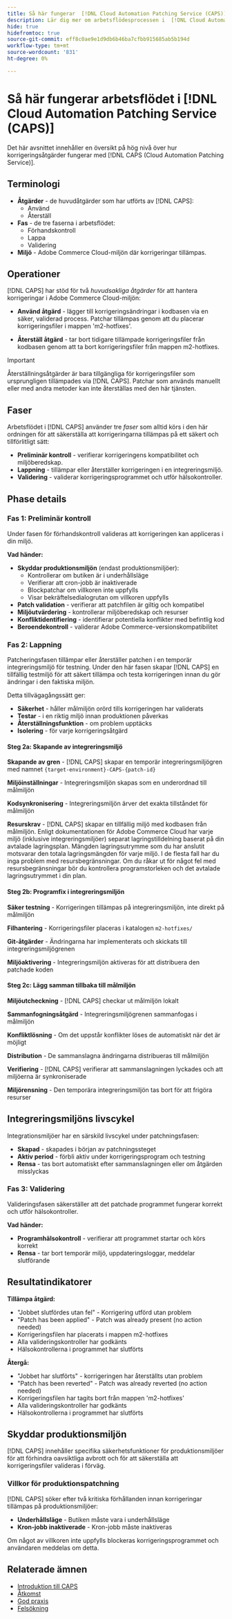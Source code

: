 ```yaml
---
title: Så här fungerar  [!DNL Cloud Automation Patching Service (CAPS)] arbetsflödet
description: Lär dig mer om arbetsflödesprocessen i  [!DNL Cloud Automation Patching Service (CAPS)] , inklusive terminologi, arbetsflödesfaser och åtgärder för automatiserad korrigeringshantering.
hide: true
hidefromtoc: true
source-git-commit: eff8c0ae9e1d9db6b46ba7cfbb915685ab5b194d
workflow-type: tm+mt
source-wordcount: '831'
ht-degree: 0%

---
```


# Så här fungerar arbetsflödet i [!DNL Cloud Automation Patching Service (CAPS)]

Det här avsnittet innehåller en översikt på hög nivå över hur korrigeringsåtgärder fungerar med [!DNL CAPS (Cloud Automation Patching Service)].

## Terminologi

* **Åtgärder** - de huvudåtgärder som har utförts av [!DNL CAPS]:
   * Använd
   * Återställ
* **Fas** - de tre faserna i arbetsflödet:
   * Förhandskontroll
   * Lappa
   * Validering
* **Miljö** - Adobe Commerce Cloud-miljön där korrigeringar tillämpas.

## Operationer

[!DNL CAPS] har stöd för två *huvudsakliga åtgärder* för att hantera korrigeringar i Adobe Commerce Cloud-miljön:

* **Använd åtgärd** - lägger till korrigeringsändringar i kodbasen via en säker, validerad process. Patchar tillämpas genom att du placerar korrigeringsfiler i mappen &#39;m2-hotfixes&#39;.

* **Återställ åtgärd** - tar bort tidigare tillämpade korrigeringsfiler från kodbasen genom att ta bort korrigeringsfiler från mappen m2-hotfixes.

>[!IMPORTANT]
>
>Återställningsåtgärder är bara tillgängliga för korrigeringsfiler som ursprungligen tillämpades via [!DNL CAPS]. Patchar som används manuellt eller med andra metoder kan inte återställas med den här tjänsten.

## Faser

Arbetsflödet i [!DNL CAPS] använder tre *faser* som alltid körs i den här ordningen för att säkerställa att korrigeringarna tillämpas på ett säkert och tillförlitligt sätt:

* **Preliminär kontroll** - verifierar korrigeringens kompatibilitet och miljöberedskap.
* **Lappning** - tillämpar eller återställer korrigeringen i en integreringsmiljö.
* **Validering** - validerar korrigeringsprogrammet och utför hälsokontroller.

## Phase details

### Fas 1: Preliminär kontroll

Under fasen för förhandskontroll valideras att korrigeringen kan appliceras i din miljö.

**Vad händer:**

* **Skyddar produktionsmiljön** (endast produktionsmiljöer):
   * Kontrollerar om butiken är i underhållsläge
   * Verifierar att cron-jobb är inaktiverade
   * Blockpatchar om villkoren inte uppfylls
   * Visar bekräftelsedialogrutan om villkoren uppfylls
* **Patch validation** - verifierar att patchfilen är giltig och kompatibel
* **Miljöutvärdering** - kontrollerar miljöberedskap och resurser
* **Konfliktidentifiering** - identifierar potentiella konflikter med befintlig kod
* **Beroendekontroll** - validerar Adobe Commerce-versionskompatibilitet

### Fas 2: Lappning

Patcheringsfasen tillämpar eller återställer patchen i en temporär integreringsmiljö för testning. Under den här fasen skapar [!DNL CAPS] en tillfällig testmiljö för att säkert tillämpa och testa korrigeringen innan du gör ändringar i den faktiska miljön.

Detta tillvägagångssätt ger:

* **Säkerhet** - håller målmiljön orörd tills korrigeringen har validerats
* **Testar** - i en riktig miljö innan produktionen påverkas
* **Återställningsfunktion** - om problem upptäcks
* **Isolering** - för varje korrigeringsåtgärd

#### Steg 2a: Skapande av integreringsmiljö

**Skapande av gren** - [!DNL CAPS] skapar en temporär integreringsmiljögren med namnet `{target-environment}-CAPS-{patch-id}`

**Miljöinställningar** - Integreringsmiljön skapas som en underordnad till målmiljön

**Kodsynkronisering** - Integreringsmiljön ärver det exakta tillståndet för målmiljön

**Resurskrav** - [!DNL CAPS] skapar en tillfällig miljö med kodbasen från målmiljön. Enligt dokumentationen för Adobe Commerce Cloud har varje miljö (inklusive integreringsmiljöer) separat lagringstilldelning baserat på din avtalade lagringsplan. Mängden lagringsutrymme som du har anslutit motsvarar den totala lagringsmängden för varje miljö. I de flesta fall har du inga problem med resursbegränsningar. Om du råkar ut för något fel med resursbegränsningar bör du kontrollera programstorleken och det avtalade lagringsutrymmet i din plan.

#### Steg 2b: Programfix i integreringsmiljön

**Säker testning** - Korrigeringen tillämpas på integreringsmiljön, inte direkt på målmiljön

**Filhantering** - Korrigeringsfiler placeras i katalogen `m2-hotfixes/`

**Git-åtgärder** - Ändringarna har implementerats och skickats till integreringsmiljögrenen

**Miljöaktivering** - Integreringsmiljön aktiveras för att distribuera den patchade koden

#### Steg 2c: Lägg samman tillbaka till målmiljön

**Miljöutcheckning** - [!DNL CAPS] checkar ut målmiljön lokalt

**Sammanfogningsåtgärd** - Integreringsmiljögrenen sammanfogas i målmiljön

**Konfliktlösning** - Om det uppstår konflikter löses de automatiskt när det är möjligt

**Distribution** - De sammanslagna ändringarna distribueras till målmiljön

**Verifiering** - [!DNL CAPS] verifierar att sammanslagningen lyckades och att miljöerna är synkroniserade

**Miljörensning** - Den temporära integreringsmiljön tas bort för att frigöra resurser

## Integreringsmiljöns livscykel

Integrationsmiljöer har en särskild livscykel under patchningsfasen:

* **Skapad** - skapades i början av patchningssteget
* **Aktiv period** - förbli aktiv under korrigeringsprogram och testning
* **Rensa** - tas bort automatiskt efter sammanslagningen eller om åtgärden misslyckas

### Fas 3: Validering

Valideringsfasen säkerställer att det patchade programmet fungerar korrekt och utför hälsokontroller.

**Vad händer:**

* **Programhälsokontroll** - verifierar att programmet startar och körs korrekt
* **Rensa** - tar bort temporär miljö, uppdateringsloggar, meddelar slutförande

## Resultatindikatorer

**Tillämpa åtgärd:**

* &quot;Jobbet slutfördes utan fel&quot; - Korrigering utförd utan problem
* &quot;Patch has been applied&quot; - Patch was already present (no action needed)
* Korrigeringsfilen har placerats i mappen m2-hotfixes
* Alla valideringskontroller har godkänts
* Hälsokontrollerna i programmet har slutförts

**Återgå:**

* &quot;Jobbet har slutförts&quot; - korrigeringen har återställts utan problem
* &quot;Patch has been reverted&quot; - Patch was already reverted (no action needed)
* Korrigeringsfilen har tagits bort från mappen &#39;m2-hotfixes&#39;
* Alla valideringskontroller har godkänts
* Hälsokontrollerna i programmet har slutförts

## Skyddar produktionsmiljön

[!DNL CAPS] innehåller specifika säkerhetsfunktioner för produktionsmiljöer för att förhindra oavsiktliga avbrott och för att säkerställa att korrigeringsfiler valideras i förväg.

### Villkor för produktionspatchning

[!DNL CAPS] söker efter två kritiska förhållanden innan korrigeringar tillämpas på produktionsmiljöer:

* **Underhållsläge** - Butiken måste vara i underhållsläge
* **Kron-jobb inaktiverade** - Kron-jobb måste inaktiveras

Om något av villkoren inte uppfylls blockeras korrigeringsprogrammet och användaren meddelas om detta.

## Relaterade ämnen

* [Introduktion till CAPS](intro.md)
* [Åtkomst](access.md)
* [God praxis](best-practices.md)
* [Felsökning](troubleshooting.md)
